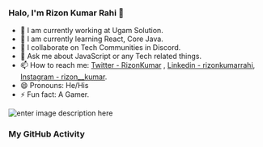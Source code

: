 ### Halo, I'm Rizon Kumar Rahi 👋




- 🔭 I am currently working at Ugam Solution.
- 🌱 I am currently learning React, Core Java.
- 👯 I collaborate on Tech Communities in Discord. 
- 💬 Ask me about JavaScript or any Tech related things.
- 📫 How to reach me: [Twitter - RizonKumar](https://twitter.com/RizonKumar) , 
                      [Linkedin - rizonkumarrahi](https://www.linkedin.com/in/rizonkumarrahi/),
                      [Instagram - rizon__kumar](https://www.instagram.com/rizon__kumar/).
- 😄 Pronouns: He/His
- ⚡ Fun fact: A Gamer.



![enter image description here](https://github-readme-stats.vercel.app/api?username=rizonkumar&&show_icons=true&title_color=ffffff&icon_color=FF6F61&text_color=FF6F61&bg_color=34568B)


### My GitHub Activity 
